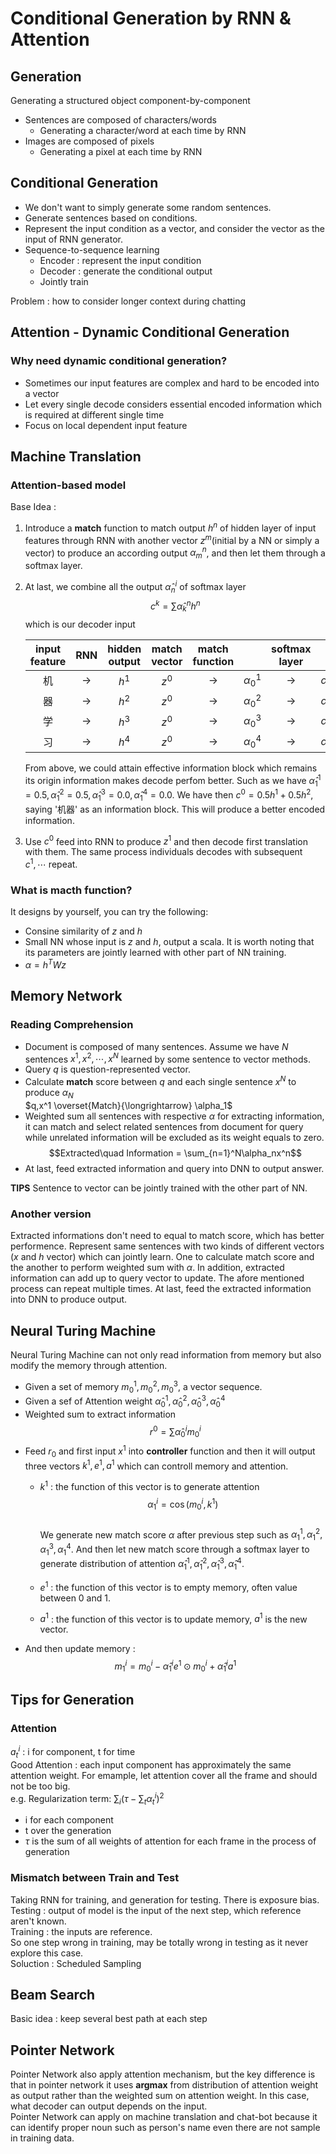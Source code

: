# Conditional Generation by RNN & Attention

## Generation 
Generating a structured object component-by-component
- Sentences are composed of characters/words
  - Generating a character/word at each time by RNN
- Images are composed of pixels 
  - Generating a pixel at each time by RNN 
  
## Conditional Generation
- We don't want to simply generate some random sentences.
- Generate sentences based on conditions.
- Represent the input condition as a vector, and consider the vector as the input of RNN generator.
- Sequence-to-sequence learning
  - Encoder : represent the input condition
  - Decoder : generate the conditional output
  - Jointly train

Problem : how to consider longer context during chatting

## Attention - Dynamic Conditional Generation
### Why need dynamic conditional generation?
- Sometimes our input features are complex and hard to be encoded into a vector
- Let every single decode considers essential encoded information which is required at different single time 
- Focus on local dependent input feature 

## Machine Translation
### Attention-based model 
Base Idea : 
1. Introduce a **match** function to match output $h^n$ of hidden layer of input features through RNN with another vector $z^m$(initial by a NN or simply a vector) to produce an according output $\alpha_m^n$, and then let them through a softmax layer.
2. At last, we combine all the output $\hat{\alpha}_n^i$ of softmax layer 
   $$c^k = \sum \hat{\alpha}_k^nh^n$$
   which is our decoder input 

    |input feature|RNN|hidden output|match vector|match function||softmax layer||matrix multiplication||add up|decoder input|
    |:--:|:--:|:--:|:--:|:--:|:--:|:--:|:--:|:--:|:--:|:--:|:--:|
    |机|$\rightarrow$|$h^1$|$z^0$|$\rightarrow$|$\alpha_0^1$|$\rightarrow$|$\hat{\alpha}_0^1$|$\rightarrow$|$\hat{\alpha}_0^1h^1$|$\rightarrow$|$c^0$|
    |器|$\rightarrow$|$h^2$|$z^0$|$\rightarrow$|$\alpha_0^2$|$\rightarrow$|$\hat{\alpha}_0^2$|$\rightarrow$|$\hat{\alpha}_0^2h^3$|$\rightarrow$||
    |学|$\rightarrow$|$h^3$|$z^0$|$\rightarrow$|$\alpha_0^3$|$\rightarrow$|$\hat{\alpha}_0^3$|$\rightarrow$|$\hat{\alpha}_0^3h^3$|$\rightarrow$||
    |习|$\rightarrow$|$h^4$|$z^0$|$\rightarrow$|$\alpha_0^4$|$\rightarrow$|$\hat{\alpha}_0^4$|$\rightarrow$|$\hat{\alpha}_0^4h^4$|$\rightarrow$||

    From above, we could attain effective information block which remains its origin information makes decode perfom better. Such as we have $\hat{\alpha}_1^1 = 0.5, \hat{\alpha}_1^2 = 0.5, \hat{\alpha}_1^3 = 0.0, \hat{\alpha}_1^4 = 0.0$. We have then $c^0 = 0.5h^1+0.5h^2$, saying '机器' as an information block. This will produce a better encoded information.
3. Use $c^0$ feed into RNN to produce $z^1$ and then decode first translation with them. The same process individuals decodes with subsequent $c^1,\cdots$ repeat.

### What is macth function?
It designs by yourself, you can try the following:
- Consine similarity of $z$ and $h$
- Small NN whose input is $z$ and $h$, output a scala. It is worth noting that its parameters are jointly learned with other part of NN training.
- $\alpha = h^TWz$

## Memory Network
### Reading Comprehension
- Document is composed of many sentences. Assume we have $N$ sentences $x^1,x^2,\cdots,x^N$ learned by some sentence to vector methods.  
- Query $q$ is question-represented vector.  
- Calculate **match** score between $q$ and each single sentence $x^N$ to produce $\alpha_N$  
  $q,x^1 \overset{Match}{\longrightarrow} \alpha_1$
- Weighted sum all sentences with respective $\alpha$ for extracting information, it can match and select related sentences from document for query while unrelated information will be excluded as its weight equals to zero. 
  $$Extracted\quad Information = \sum_{n=1}^N\alpha_nx^n$$
- At last, feed extracted information and query into DNN to output answer.

**TIPS** Sentence to vector can be jointly trained with the other part of NN.

### Another version 
Extracted informations don't need to equal to match score, which has better performence. Represent same sentences with two kinds of different vectors ($x$ and $h$ vector) which can jointly learn. One to calculate match score and the another to perform weighted sum with $\alpha$. In addition, extracted information can add up to query vector to update. The afore mentioned process can repeat multiple times. At last, feed the extracted information into DNN to produce output.

## Neural Turing Machine
Neural Turing Machine can not only read information from memory but also modify the memory through attention.  
- Given a set of memory $m_0^1,m_0^2,m_0^3$, a vector sequence.
- Given a sef of Attention weight $\hat{\alpha}_0^1,\hat{\alpha}_0^2,\hat{\alpha}_0^3,\hat{\alpha}_0^4$
- Weighted sum to extract information
  $$r^0 = \sum \hat{\alpha}_0^im_0^i$$
- Feed $r_0$ and first input $x^1$ into **controller** function and then it will output three vectors $k^1,e^1,a^1$ which can controll memory and attention.
  - $k^1$ : the function of this vector is to generate attention  
    $$\alpha_1^i = \cos(m_0^i,k^1)$$  
    We generate new match score $\alpha$ after previous step such as $\alpha_1^1,\alpha_1^2,\alpha_1^3,\alpha_1^4$. And then let new match score through a softmax layer to generate distribution of attention $\hat{\alpha}_1^1,\hat{\alpha}_1^2,\hat{\alpha}_1^3,\hat{\alpha}_1^4$.

  - $e^1$ : the function of this vector is to empty memory, often value between 0 and 1.
  - $a^1$ : the function of this vector is to update memory, $a^1$ is the new vector.
- And then update memory :
  $$m_1^i = m_0^i - \hat{\alpha}_1^ie^1\odot m_0^i + \hat{\alpha}_1^ia^1$$

## Tips for Generation
### Attention
$a_t^i$ : i for component, t for time  
Good Attention : each input component has approximately the same attention weight. For emample, let attention cover all the frame and should not be too big.  
e.g. Regularization term: $\sum_i(\tau - \sum_t\alpha_t^i)^2$
- i for each component
- t over the generation
- $\tau$ is the sum of all weights of attention for each frame in the process of generation

### Mismatch between Train and Test
Taking RNN for training, and generation for testing. There is exposure bias.    
Testing : output of model is the input of the next step, which reference aren't known.    
Training : the inputs are reference.  
So one step wrong in training, may be totally wrong in testing as it never explore this case.  
Soluction : Scheduled Sampling

## Beam Search
Basic idea : keep several best path at each step

## Pointer Network
Pointer Network also apply attention mechanism, but the key difference is that in pointer network it uses **argmax** from distribution of attention weight as output rather than the weighted sum on attention weight. In this case, what decoder can output depends on the input.  
Pointer Network can apply on machine translation and chat-bot because it can identify proper noun such as person's name even there are not sample in training data.